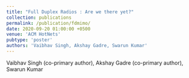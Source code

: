 ```yaml
---
title: "Full Duplex Radios : Are we there yet?"
collection: publications
permalink: /publication/fdmimo/
date: 2020-09-20 01:00:00 +0500
venue: 'ACM HotNets'
pubtype: 'poster'
authors: 'Vaibhav Singh, Akshay Gadre, Swarun Kumar'
---
```

Vaibhav Singh (co-primary author), Akshay Gadre (co-primary author), Swarun Kumar
